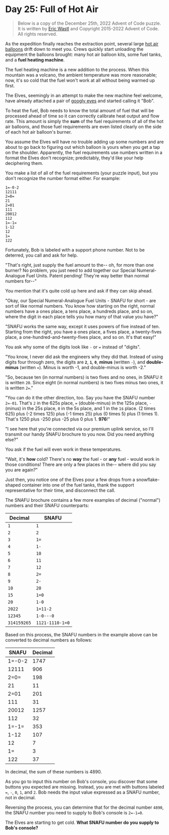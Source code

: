 # Day 25: Full of Hot Air

> Below is a copy of the December 25th, 2022 Advent of Code puzzle.
> It is written by [Eric Wastl](https://twitter.com/ericwastl) and Copyright 2015-2022 Advent of Code. All rights reserved.

As the expedition finally reaches the extraction point, several large [hot air balloons](https://en.wikipedia.org/wiki/Hot_air_balloon)
drift down to meet you. Crews quickly start unloading the equipment the balloons brought: 
many hot air balloon kits, some fuel tanks, and a **fuel heating machine**.

The fuel heating machine is a new addition to the process. When this mountain was a
volcano, the ambient temperature was more reasonable; now, it's so cold that the fuel
won't work at all without being warmed up first.

The Elves, seemingly in an attempt to make the new machine feel welcome, have already
attached a pair of [googly eyes](https://en.wikipedia.org/wiki/Googly_eyes) and started calling it "Bob".

To heat the fuel, Bob needs to know the total amount of fuel that will be processed ahead
of time so it can correctly calibrate heat output and flow rate. This amount is simply
the **sum** of the fuel requirements of all of the hot air balloons, and those fuel
requirements are even listed clearly on the side of each hot air balloon's burner.

You assume the Elves will have no trouble adding up some numbers and are about to go back
to figuring out which balloon is yours when you get a tap on the shoulder. Apparently,
the fuel requirements use numbers written in a format the Elves don't recognize;
predictably, they'd like your help deciphering them.

You make a list of all of the fuel requirements (your puzzle input), but you don't recognize
the number format either. For example:

```
1=-0-2
12111
2=0=
21
2=01
111
20012
112
1=-1=
1-12
12
1=
122
```

Fortunately, Bob is labeled with a support phone number. Not to be deterred, you call
and ask for help.

"That's right, just supply the fuel amount to the-- oh, for more than one burner? No
problem, you just need to add together our Special Numeral-Analogue Fuel Units. Patent pending!
They're way better than normal numbers for--"

You mention that it's quite cold up here and ask if they can skip ahead.

"Okay, our Special Numeral-Analogue Fuel Units - SNAFU for short - are sort of like normal
numbers. You know how starting on the right, normal numbers have a ones place, a tens place,
a hundreds place, and so on, where the digit in each place tells you how many of that value
you have?"

"SNAFU works the same way, except it uses powers of five instead of ten. 
Starting from the right, you have a ones place, a fives place, a twenty-fives place,
a one-hundred-and-twenty-fives place, and so on. It's that easy!"

You ask why some of the digits look like `-` or `=` instead of "digits".

"You know, I never did ask the engineers why they did that. Instead of using digits four
through zero, the digits are **`2`**, **`1`**, **`0`**, **minus** (written `-`), and
**double-minus** (written `=`). Minus is worth -1, and double-minus is worth -2."

"So, because ten (in normal numbers) is two fives and no ones, in SNAFU it is written `20`.
Since eight (in normal numbers) is two fives minus two ones, it is written `2=`."

"You can do it the other direction, too. Say you have the SNAFU number `2=-01`. That's `2` in
the 625s place, `=` (double-minus) in the 125s place, `-` (minus) in the 25s place, 
`0` in the 5s place, and 1 in the `1`s place. 
(2 times 625) plus (-2 times 125) plus (-1 times 25) plus (0 times 5) plus (1 times 1).
That's 1250 plus -250 plus -25 plus 0 plus 1. **976**!"

"I see here that you're connected via our premium uplink service, so I'll transmit our handy
SNAFU brochure to you now. Did you need anything else?"

You ask if the fuel will even work in these temperatures.

"Wait, it's **how** cold? There's no **way** the fuel - or **any** fuel - would work in those conditions!
There are only a few places in the-- where did you say you are again?"

Just then, you notice one of the Elves pour a few drops from a snowflake-shaped container
into one of the fuel tanks, thank the support representative for their time, and disconnect
the call.

The SNAFU brochure contains a few more examples of decimal ("normal") numbers and their
SNAFU counterparts:

| Decimal     | SNAFU           |
|-------------|-----------------|
| `1`         | `1`             |
| `2`         | `2`             |
| `3`         | `1=`            |
| `4`         | `1-`            |
| `5`         | `10`            |
| `6`         | `11`            |
| `7`         | `12`            |
| `8`         | `2=`            |
| `9`         | `2-`            |
| `10`        | `20`            |
| `15`        | `1=0`           |
| `20`        | `1-0`           |
| `2022`      | `1=11-2`        |
| `12345`     | `1-0---0`       |
| `314159265` | `1121-1110-1=0` |

Based on this process, the SNAFU numbers in the example above can be converted to decimal
numbers as follows:

| SNAFU  | Decimal |
|--------|---------|
| 1=-0-2 | 1747    |
| 12111  | 906     |
| 2=0=   | 198     |
| 21     | 11      |
| 2=01   | 201     |
| 111    | 31      |
| 20012  | 1257    |
| 112    | 32      |
| 1=-1=  | 353     |
| 1-12   | 107     |
| 12     | 7       |
| 1=     | 3       |
| 122    | 37      |

In decimal, the sum of these numbers is 4890.

As you go to input this number on Bob's console, you discover that some buttons you expected are missing.
Instead, you are met with buttons labeled `=`, `-`, `0`, `1`, and `2`. 
Bob needs the input value expressed as a SNAFU number, not in decimal.

Reversing the process, you can determine that for the decimal number `4890`, 
the SNAFU number you need to supply to Bob's console is `2=-1=0`.

The Elves are starting to get cold. **What SNAFU number do you supply to Bob's console?**
